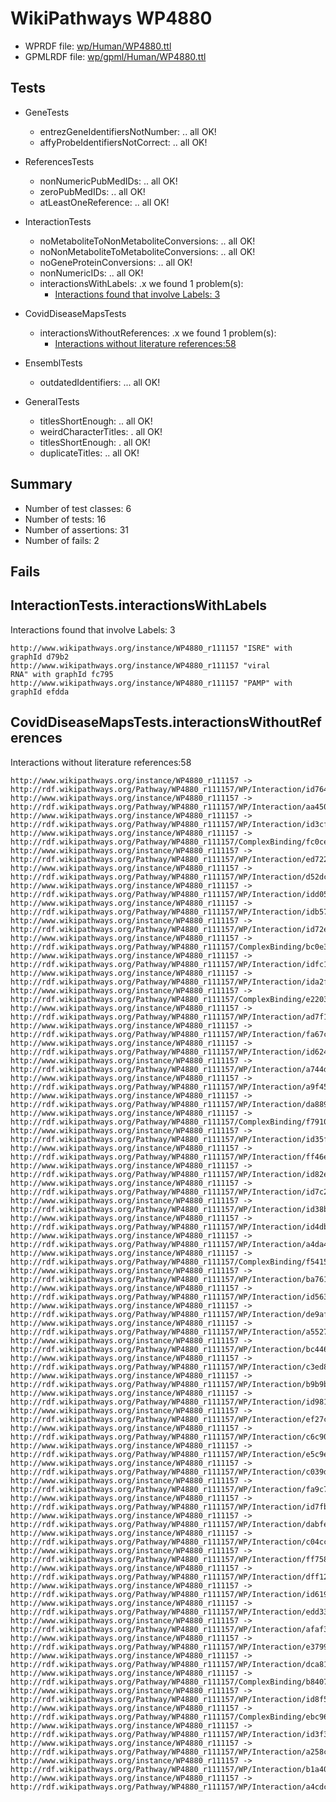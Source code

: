 # WikiPathways WP4880

* WPRDF file: [wp/Human/WP4880.ttl](../wp/Human/WP4880.ttl)
* GPMLRDF file: [wp/gpml/Human/WP4880.ttl](../wp/gpml/Human/WP4880.ttl)

## Tests

* GeneTests
    * entrezGeneIdentifiersNotNumber: .. all OK!
    * affyProbeIdentifiersNotCorrect: .. all OK!

* ReferencesTests
    * nonNumericPubMedIDs: .. all OK!
    * zeroPubMedIDs: .. all OK!
    * atLeastOneReference: .. all OK!

* InteractionTests
    * noMetaboliteToNonMetaboliteConversions: .. all OK!
    * noNonMetaboliteToMetaboliteConversions: .. all OK!
    * noGeneProteinConversions: .. all OK!
    * nonNumericIDs: .. all OK!
    * interactionsWithLabels: .x we found 1 problem(s):
        * [Interactions found that involve Labels: 3](#630d267a)

* CovidDiseaseMapsTests
    * interactionsWithoutReferences: .x we found 1 problem(s):
        * [Interactions without literature references:58](#2e295bc1)

* EnsemblTests
    * outdatedIdentifiers: ... all OK!

* GeneralTests
    * titlesShortEnough: .. all OK!
    * weirdCharacterTitles: . all OK!
    * titlesShortEnough: . all OK!
    * duplicateTitles: .. all OK!

## Summary

* Number of test classes: 6
* Number of tests: 16
* Number of assertions: 31
* Number of fails: 2

## Fails

<a name="630d267a" />

## InteractionTests.interactionsWithLabels

Interactions found that involve Labels: 3
```
http://www.wikipathways.org/instance/WP4880_r111157 "ISRE" with graphId d79b2
http://www.wikipathways.org/instance/WP4880_r111157 "viral
RNA" with graphId fc795
http://www.wikipathways.org/instance/WP4880_r111157 "PAMP" with graphId efdda

```
<a name="2e295bc1" />

## CovidDiseaseMapsTests.interactionsWithoutReferences

Interactions without literature references:58
```
http://www.wikipathways.org/instance/WP4880_r111157 -> http://rdf.wikipathways.org/Pathway/WP4880_r111157/WP/Interaction/id764393e3
http://www.wikipathways.org/instance/WP4880_r111157 -> http://rdf.wikipathways.org/Pathway/WP4880_r111157/WP/Interaction/aa450
http://www.wikipathways.org/instance/WP4880_r111157 -> http://rdf.wikipathways.org/Pathway/WP4880_r111157/WP/Interaction/id3cf0d202
http://www.wikipathways.org/instance/WP4880_r111157 -> http://rdf.wikipathways.org/Pathway/WP4880_r111157/ComplexBinding/fc0ce
http://www.wikipathways.org/instance/WP4880_r111157 -> http://rdf.wikipathways.org/Pathway/WP4880_r111157/WP/Interaction/ed722
http://www.wikipathways.org/instance/WP4880_r111157 -> http://rdf.wikipathways.org/Pathway/WP4880_r111157/WP/Interaction/d52dc
http://www.wikipathways.org/instance/WP4880_r111157 -> http://rdf.wikipathways.org/Pathway/WP4880_r111157/WP/Interaction/idd054dc88
http://www.wikipathways.org/instance/WP4880_r111157 -> http://rdf.wikipathways.org/Pathway/WP4880_r111157/WP/Interaction/idb5791c5d
http://www.wikipathways.org/instance/WP4880_r111157 -> http://rdf.wikipathways.org/Pathway/WP4880_r111157/WP/Interaction/id72e167d2
http://www.wikipathways.org/instance/WP4880_r111157 -> http://rdf.wikipathways.org/Pathway/WP4880_r111157/ComplexBinding/bc0e3
http://www.wikipathways.org/instance/WP4880_r111157 -> http://rdf.wikipathways.org/Pathway/WP4880_r111157/WP/Interaction/idfc1498e4
http://www.wikipathways.org/instance/WP4880_r111157 -> http://rdf.wikipathways.org/Pathway/WP4880_r111157/WP/Interaction/ida2f990b7
http://www.wikipathways.org/instance/WP4880_r111157 -> http://rdf.wikipathways.org/Pathway/WP4880_r111157/ComplexBinding/e2203
http://www.wikipathways.org/instance/WP4880_r111157 -> http://rdf.wikipathways.org/Pathway/WP4880_r111157/WP/Interaction/ad7f1
http://www.wikipathways.org/instance/WP4880_r111157 -> http://rdf.wikipathways.org/Pathway/WP4880_r111157/WP/Interaction/fa67c
http://www.wikipathways.org/instance/WP4880_r111157 -> http://rdf.wikipathways.org/Pathway/WP4880_r111157/WP/Interaction/id6248a0cf
http://www.wikipathways.org/instance/WP4880_r111157 -> http://rdf.wikipathways.org/Pathway/WP4880_r111157/WP/Interaction/a744d
http://www.wikipathways.org/instance/WP4880_r111157 -> http://rdf.wikipathways.org/Pathway/WP4880_r111157/WP/Interaction/a9f45
http://www.wikipathways.org/instance/WP4880_r111157 -> http://rdf.wikipathways.org/Pathway/WP4880_r111157/WP/Interaction/da889
http://www.wikipathways.org/instance/WP4880_r111157 -> http://rdf.wikipathways.org/Pathway/WP4880_r111157/ComplexBinding/f7910
http://www.wikipathways.org/instance/WP4880_r111157 -> http://rdf.wikipathways.org/Pathway/WP4880_r111157/WP/Interaction/id35fa82f
http://www.wikipathways.org/instance/WP4880_r111157 -> http://rdf.wikipathways.org/Pathway/WP4880_r111157/WP/Interaction/ff46e
http://www.wikipathways.org/instance/WP4880_r111157 -> http://rdf.wikipathways.org/Pathway/WP4880_r111157/WP/Interaction/id82ecd04c
http://www.wikipathways.org/instance/WP4880_r111157 -> http://rdf.wikipathways.org/Pathway/WP4880_r111157/WP/Interaction/id7c297d34
http://www.wikipathways.org/instance/WP4880_r111157 -> http://rdf.wikipathways.org/Pathway/WP4880_r111157/WP/Interaction/id38b9357c
http://www.wikipathways.org/instance/WP4880_r111157 -> http://rdf.wikipathways.org/Pathway/WP4880_r111157/WP/Interaction/id4db933d9
http://www.wikipathways.org/instance/WP4880_r111157 -> http://rdf.wikipathways.org/Pathway/WP4880_r111157/WP/Interaction/a4da4
http://www.wikipathways.org/instance/WP4880_r111157 -> http://rdf.wikipathways.org/Pathway/WP4880_r111157/ComplexBinding/f5415
http://www.wikipathways.org/instance/WP4880_r111157 -> http://rdf.wikipathways.org/Pathway/WP4880_r111157/WP/Interaction/ba761
http://www.wikipathways.org/instance/WP4880_r111157 -> http://rdf.wikipathways.org/Pathway/WP4880_r111157/WP/Interaction/id563444ae
http://www.wikipathways.org/instance/WP4880_r111157 -> http://rdf.wikipathways.org/Pathway/WP4880_r111157/WP/Interaction/de9af
http://www.wikipathways.org/instance/WP4880_r111157 -> http://rdf.wikipathways.org/Pathway/WP4880_r111157/WP/Interaction/a5527
http://www.wikipathways.org/instance/WP4880_r111157 -> http://rdf.wikipathways.org/Pathway/WP4880_r111157/WP/Interaction/bc446
http://www.wikipathways.org/instance/WP4880_r111157 -> http://rdf.wikipathways.org/Pathway/WP4880_r111157/WP/Interaction/c3ed8
http://www.wikipathways.org/instance/WP4880_r111157 -> http://rdf.wikipathways.org/Pathway/WP4880_r111157/WP/Interaction/b9b9b
http://www.wikipathways.org/instance/WP4880_r111157 -> http://rdf.wikipathways.org/Pathway/WP4880_r111157/WP/Interaction/id981e6cb4
http://www.wikipathways.org/instance/WP4880_r111157 -> http://rdf.wikipathways.org/Pathway/WP4880_r111157/WP/Interaction/ef27c
http://www.wikipathways.org/instance/WP4880_r111157 -> http://rdf.wikipathways.org/Pathway/WP4880_r111157/WP/Interaction/c6c90
http://www.wikipathways.org/instance/WP4880_r111157 -> http://rdf.wikipathways.org/Pathway/WP4880_r111157/WP/Interaction/e5c9e
http://www.wikipathways.org/instance/WP4880_r111157 -> http://rdf.wikipathways.org/Pathway/WP4880_r111157/WP/Interaction/c039d
http://www.wikipathways.org/instance/WP4880_r111157 -> http://rdf.wikipathways.org/Pathway/WP4880_r111157/WP/Interaction/fa9c7
http://www.wikipathways.org/instance/WP4880_r111157 -> http://rdf.wikipathways.org/Pathway/WP4880_r111157/WP/Interaction/id7fbf0e5c
http://www.wikipathways.org/instance/WP4880_r111157 -> http://rdf.wikipathways.org/Pathway/WP4880_r111157/WP/Interaction/dabfe
http://www.wikipathways.org/instance/WP4880_r111157 -> http://rdf.wikipathways.org/Pathway/WP4880_r111157/WP/Interaction/c04cc
http://www.wikipathways.org/instance/WP4880_r111157 -> http://rdf.wikipathways.org/Pathway/WP4880_r111157/WP/Interaction/ff758
http://www.wikipathways.org/instance/WP4880_r111157 -> http://rdf.wikipathways.org/Pathway/WP4880_r111157/WP/Interaction/dff12
http://www.wikipathways.org/instance/WP4880_r111157 -> http://rdf.wikipathways.org/Pathway/WP4880_r111157/WP/Interaction/id619b1996
http://www.wikipathways.org/instance/WP4880_r111157 -> http://rdf.wikipathways.org/Pathway/WP4880_r111157/WP/Interaction/edd33
http://www.wikipathways.org/instance/WP4880_r111157 -> http://rdf.wikipathways.org/Pathway/WP4880_r111157/WP/Interaction/afaf3
http://www.wikipathways.org/instance/WP4880_r111157 -> http://rdf.wikipathways.org/Pathway/WP4880_r111157/WP/Interaction/e3799
http://www.wikipathways.org/instance/WP4880_r111157 -> http://rdf.wikipathways.org/Pathway/WP4880_r111157/WP/Interaction/dca81
http://www.wikipathways.org/instance/WP4880_r111157 -> http://rdf.wikipathways.org/Pathway/WP4880_r111157/ComplexBinding/b8407
http://www.wikipathways.org/instance/WP4880_r111157 -> http://rdf.wikipathways.org/Pathway/WP4880_r111157/WP/Interaction/id8f5bbbe4
http://www.wikipathways.org/instance/WP4880_r111157 -> http://rdf.wikipathways.org/Pathway/WP4880_r111157/ComplexBinding/ebc96
http://www.wikipathways.org/instance/WP4880_r111157 -> http://rdf.wikipathways.org/Pathway/WP4880_r111157/WP/Interaction/id3f333171
http://www.wikipathways.org/instance/WP4880_r111157 -> http://rdf.wikipathways.org/Pathway/WP4880_r111157/WP/Interaction/a258c
http://www.wikipathways.org/instance/WP4880_r111157 -> http://rdf.wikipathways.org/Pathway/WP4880_r111157/WP/Interaction/b1a40
http://www.wikipathways.org/instance/WP4880_r111157 -> http://rdf.wikipathways.org/Pathway/WP4880_r111157/WP/Interaction/a4cdc

```
